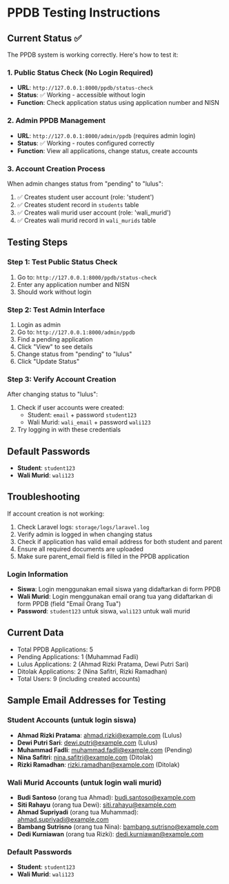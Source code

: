 # PPDB Testing Instructions

## Current Status ✅

The PPDB system is working correctly. Here's how to test it:

### 1. Public Status Check (No Login Required)

- **URL**: `http://127.0.0.1:8000/ppdb/status-check`
- **Status**: ✅ Working - accessible without login
- **Function**: Check application status using application number and NISN

### 2. Admin PPDB Management

- **URL**: `http://127.0.0.1:8000/admin/ppdb` (requires admin login)
- **Status**: ✅ Working - routes configured correctly
- **Function**: View all applications, change status, create accounts

### 3. Account Creation Process

When admin changes status from "pending" to "lulus":

1. ✅ Creates student user account (role: 'student')
2. ✅ Creates student record in `students` table
3. ✅ Creates wali murid user account (role: 'wali_murid')
4. ✅ Creates wali murid record in `wali_murids` table

## Testing Steps

### Step 1: Test Public Status Check

1. Go to: `http://127.0.0.1:8000/ppdb/status-check`
2. Enter any application number and NISN
3. Should work without login

### Step 2: Test Admin Interface

1. Login as admin
2. Go to: `http://127.0.0.1:8000/admin/ppdb`
3. Find a pending application
4. Click "View" to see details
5. Change status from "pending" to "lulus"
6. Click "Update Status"

### Step 3: Verify Account Creation

After changing status to "lulus":

1. Check if user accounts were created:
    - Student: `email` + password `student123`
    - Wali Murid: `wali_email` + password `wali123`
2. Try logging in with these credentials

## Default Passwords

- **Student**: `student123`
- **Wali Murid**: `wali123`

## Troubleshooting

If account creation is not working:

1. Check Laravel logs: `storage/logs/laravel.log`
2. Verify admin is logged in when changing status
3. Check if application has valid email address for both student and parent
4. Ensure all required documents are uploaded
5. Make sure parent_email field is filled in the PPDB application

### Login Information

- **Siswa**: Login menggunakan email siswa yang didaftarkan di form PPDB
- **Wali Murid**: Login menggunakan email orang tua yang didaftarkan di form PPDB (field "Email Orang Tua")
- **Password**: `student123` untuk siswa, `wali123` untuk wali murid

## Current Data

- Total PPDB Applications: 5
- Pending Applications: 1 (Muhammad Fadli)
- Lulus Applications: 2 (Ahmad Rizki Pratama, Dewi Putri Sari)
- Ditolak Applications: 2 (Nina Safitri, Rizki Ramadhan)
- Total Users: 9 (including created accounts)

## Sample Email Addresses for Testing

### Student Accounts (untuk login siswa)

- **Ahmad Rizki Pratama**: ahmad.rizki@example.com (Lulus)
- **Dewi Putri Sari**: dewi.putri@example.com (Lulus)
- **Muhammad Fadli**: muhammad.fadli@example.com (Pending)
- **Nina Safitri**: nina.safitri@example.com (Ditolak)
- **Rizki Ramadhan**: rizki.ramadhan@example.com (Ditolak)

### Wali Murid Accounts (untuk login wali murid)

- **Budi Santoso** (orang tua Ahmad): budi.santoso@example.com
- **Siti Rahayu** (orang tua Dewi): siti.rahayu@example.com
- **Ahmad Supriyadi** (orang tua Muhammad): ahmad.supriyadi@example.com
- **Bambang Sutrisno** (orang tua Nina): bambang.sutrisno@example.com
- **Dedi Kurniawan** (orang tua Rizki): dedi.kurniawan@example.com

### Default Passwords

- **Student**: `student123`
- **Wali Murid**: `wali123`
